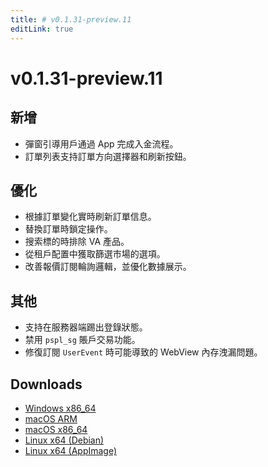 ```yaml
---
title: # v0.1.31-preview.11
editLink: true
---
```


# v0.1.31-preview.11 <Badge type="warning" text="preview" />

## 新增

- 彈窗引導用戶通過 App 完成入金流程。
- 訂單列表支持訂單方向選擇器和刷新按鈕。

## 優化

- 根據訂單變化實時刷新訂單信息。
- 替換訂單時鎖定操作。
- 搜索標的時排除 VA 產品。
- 從租戶配置中獲取篩選市場的選項。
- 改善報價訂閱輪詢邏輯，並優化數據展示。

## 其他

- 支持在服務器端踢出登錄狀態。
- 禁用 `pspl_sg` 賬戶交易功能。
- 修復訂閱 `UserEvent` 時可能導致的 WebView 內存洩漏問題。

## Downloads

- [Windows x86_64](https://assets.lbkrs.com/github/release/longbridge-desktop/preview/longbridge-0.1.31-preview.11-windows-x86_64.zip)
- [macOS ARM](https://assets.lbkrs.com/github/release/longbridge-desktop/preview/longbridge-v0.1.31-preview.11-macos-aarch64.dmg)
- [macOS x86_64](https://assets.lbkrs.com/github/release/longbridge-desktop/preview/longbridge-v0.1.31-preview.11-macos-x86_64.dmg)
- [Linux x64 (Debian)](https://assets.lbkrs.com/github/release/longbridge-desktop/preview/longbridge-v0.1.31-preview.11-linux-x86_64.deb)
- [Linux x64 (AppImage)](https://assets.lbkrs.com/github/release/longbridge-desktop/preview/longbridge-v0.1.31-preview.11-linux-x86_64.AppImage)
